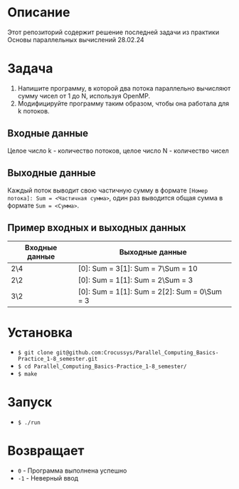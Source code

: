 # Описание

Этот репозиторий содержит решение последней задачи из практики Основы параллельных вычислений 28.02.24

# Задача

1. Напишите программу, в которой два потока параллельно вычисляют сумму чисел от 1 до N, используя OpenMP.
2. Модифицируйте программу таким образом, чтобы она работала для k потоков.

## Входные данные

Целое число k - количество потоков, целое число N - количество чисел

## Выходные данные

Каждый поток выводит свою частичную сумму в формате `[Номер потока]: Sum = <Частичная сумма>`, один раз выводится общая сумма в формате `Sum = <Сумма>`.

## Пример входных и выходных данных

| Входные данные | Выходные данные |
|---|---|
| 2\4 | [0]: Sum = 3\[1]: Sum = 7\Sum = 10 |
| 2\2 | [0]: Sum = 1\[1]: Sum = 2\Sum = 3 |
| 3\2 | [0]: Sum = 1\[1]: Sum = 2\[2]: Sum = 0\Sum = 3 |

# Установка

- `$ git clone git@github.com:Crocussys/Parallel_Computing_Basics-Practice_1-8_semester.git`
- `$ cd Parallel_Computing_Basics-Practice_1-8_semester/`
- `$ make`

# Запуск

- `$ ./run`

# Возвращает

- `0` - Программа выполнена успешно
- `-1` - Неверный ввод
